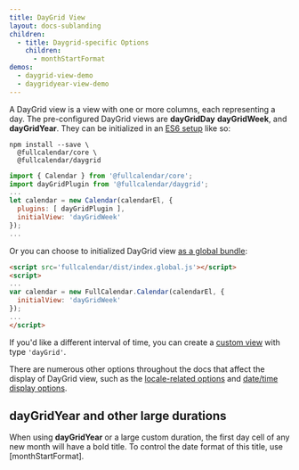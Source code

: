 ```yaml
---
title: DayGrid View
layout: docs-sublanding
children:
  - title: Daygrid-specific Options
    children:
      - monthStartFormat
demos:
  - daygrid-view-demo
  - daygridyear-view-demo
---
```


A DayGrid view is a view with one or more columns, each representing a day. The pre-configured DayGrid views are **dayGridDay** **dayGridWeek**, and **dayGridYear**. They can be initialized in an [ES6 setup](initialize-es6) like so:

```
npm install --save \
  @fullcalendar/core \
  @fullcalendar/daygrid
```

```js
import { Calendar } from '@fullcalendar/core';
import dayGridPlugin from '@fullcalendar/daygrid';
...
let calendar = new Calendar(calendarEl, {
  plugins: [ dayGridPlugin ],
  initialView: 'dayGridWeek'
});
...
```

Or you can choose to initialized DayGrid view [as a global bundle](initialize-globals):

```html
<script src='fullcalendar/dist/index.global.js'></script>
<script>
...
var calendar = new FullCalendar.Calendar(calendarEl, {
  initialView: 'dayGridWeek'
});
...
</script>
```

If you'd like a different interval of time, you can create a [custom view](custom-view-with-settings) with type `'dayGrid'`.

There are numerous other options throughout the docs that affect the display of DayGrid view, such as the [locale-related options](localization) and [date/time display options](date-display).


<h2 id='large-duration'>dayGridYear and other large durations</h2>

When using **dayGridYear** or a large custom duration, the first day cell of any new month will have a bold title. To control the date format of this title, use [monthStartFormat].
